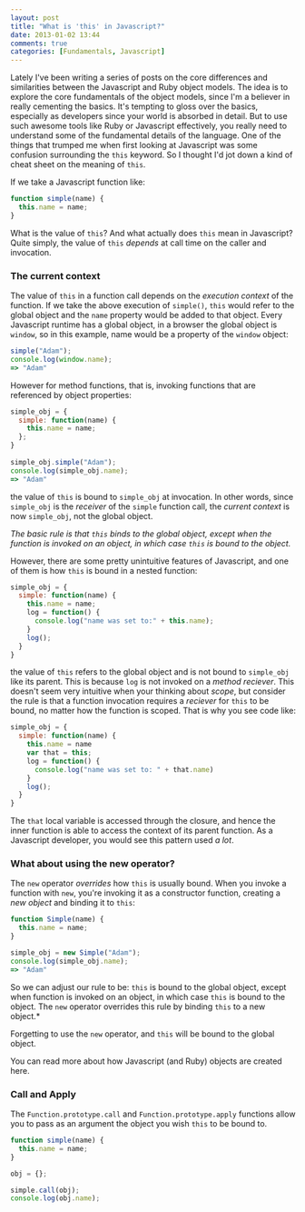 ```yaml
---
layout: post
title: "What is 'this' in Javascript?"
date: 2013-01-02 13:44
comments: true
categories: [Fundamentals, Javascript]
---
```


Lately I've been writing a series of posts on the core differences and similarities between the Javascript and Ruby object models.
The idea is to explore the core fundamentals of the object models, since I'm a believer in really cementing the basics. It's tempting
to gloss over the basics, especially as developers since your world is absorbed in detail. But to use such awesome tools like Ruby or Javascript
effectively, you really need to understand some of the fundamental details of the language. One of the things that trumped me when first looking at
Javascript was some confusion surrounding the `this` keyword. So I thought I'd jot down a kind of cheat sheet on the meaning of `this`.

<!-- more -->

If we take a Javascript function like:

``` javascript
function simple(name) {
  this.name = name;
}
```

What is the value of `this`? And what actually does `this` mean in Javascript? Quite simply, the value of `this` *depends* at call time on the caller
and invocation.

### The current context
 
The value of `this` in a function call depends on the *execution context* of the function. If we take the above execution of `simple()`,
`this` would refer to the global object and the `name` property would be added to that object. Every Javascript runtime has a global object, in a browser the global object is `window`,
so in this example, name would be a property of the `window` object:
 
``` javascript
simple("Adam");
console.log(window.name);
=> "Adam"
```

However for method functions, that is, invoking functions that are referenced by object properties:
 
``` javascript
simple_obj = {
  simple: function(name) {
    this.name = name;
  };
}
 
simple_obj.simple("Adam");
console.log(simple_obj.name);
=> "Adam"
```
 
the value of `this` is bound to `simple_obj` at invocation. In other words, since `simple_obj` is the *receiver* of the `simple` function call, the *current context*
is now `simple_obj`, not the global object.
 
*The basic rule is that `this` binds to the global object, except when the function is invoked on an object, in which case `this` is bound to the object.*

However, there are some pretty unintuitive features of Javascript, and one of them is how `this` is bound in a nested function:
 
``` javascript
simple_obj = {
  simple: function(name) {
    this.name = name;
    log = function() {
      console.log("name was set to:" + this.name);
    }
    log();
  }
}
```
 
the value of `this` refers to the global object and is not bound to `simple_obj` like its parent. This is because `log` is not invoked on a *method reciever*.
This doesn't seem very intuitive when your thinking about *scope*, but consider the rule is that a function invocation requires a *reciever* for `this` to be bound, no matter
how the function is scoped. That is why you see code like:

``` javascript
simple_obj = {
  simple: function(name) {
    this.name = name
    var that = this;
    log = function() {
      console.log("name was set to: " + that.name)
    }
    log();
  }
}
```

The `that` local variable is accessed through the closure, and hence the inner function is able to access the context of its parent function. As a Javascript developer,
you would see this pattern used *a lot*.

### What about using the new operator?

The `new` operator *overrides* how `this` is usually bound. When you invoke a function with `new`, you're invoking it as a constructor function, creating a *new object*
and binding it to `this`:

``` javascript
function Simple(name) {
  this.name = name;
}

simple_obj = new Simple("Adam");
console.log(simple_obj.name);
=> "Adam"
```
So we can adjust our rule to be:
`this` is bound to the global object, except when function is invoked on an object, in which case `this` is bound to the object. The `new` operator overrides this rule
by binding `this` to a new object.*

Forgetting to use the `new` operator, and `this` will be bound to the global object.

You can read more about how Javascript (and Ruby) objects are created here.

### Call and Apply

The `Function.prototype.call` and `Function.prototype.apply` functions allow you to pass as an argument the object you wish `this` to be bound to.

``` javascript
function simple(name) {
  this.name = name;
}

obj = {};

simple.call(obj);
console.log(obj.name);
```


